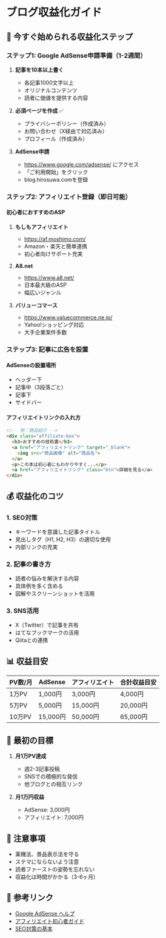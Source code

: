 # ブログ収益化ガイド

## 🚀 今すぐ始められる収益化ステップ

### ステップ1: Google AdSense申請準備（1-2週間）

1. **記事を10本以上書く**
   - 各記事1000文字以上
   - オリジナルコンテンツ
   - 読者に価値を提供する内容

2. **必須ページを作成** ✅
   - プライバシーポリシー（作成済み）
   - お問い合わせ（X経由で対応済み）
   - プロフィール（作成済み）

3. **AdSense申請**
   - https://www.google.com/adsense/ にアクセス
   - 「ご利用開始」をクリック
   - blog.hirosuwa.comを登録

### ステップ2: アフィリエイト登録（即日可能）

#### 初心者におすすめのASP
1. **もしもアフィリエイト**
   - https://af.moshimo.com/
   - Amazon・楽天と簡単連携
   - 初心者向けサポート充実

2. **A8.net**
   - https://www.a8.net/
   - 日本最大級のASP
   - 幅広いジャンル

3. **バリューコマース**
   - https://www.valuecommerce.ne.jp/
   - Yahoo!ショッピング対応
   - 大手企業案件多数

### ステップ3: 記事に広告を設置

#### AdSenseの設置場所
- ヘッダー下
- 記事中（3段落ごと）
- 記事下
- サイドバー

#### アフィリエイトリンクの入れ方
```html
<!-- 例：商品紹介 -->
<div class="affiliate-box">
  <h3>おすすめの技術書</h3>
  <a href="アフィリエイトリンク" target="_blank">
    <img src="商品画像" alt="商品名">
  </a>
  <p>この本は初心者にもわかりやすく...</p>
  <a href="アフィリエイトリンク" class="btn">詳細を見る</a>
</div>
```

## 💰 収益化のコツ

### 1. SEO対策
- キーワードを意識した記事タイトル
- 見出しタグ（H1, H2, H3）の適切な使用
- 内部リンクの充実

### 2. 記事の書き方
- 読者の悩みを解決する内容
- 具体例を多く含める
- 図解やスクリーンショットを活用

### 3. SNS活用
- X（Twitter）で記事を共有
- はてなブックマークの活用
- Qiitaとの連携

## 📊 収益目安

| PV数/月 | AdSense | アフィリエイト | 合計収益目安 |
|---------|---------|---------------|--------------|
| 1万PV   | 1,000円 | 3,000円       | 4,000円      |
| 5万PV   | 5,000円 | 15,000円      | 20,000円     |
| 10万PV  | 15,000円| 50,000円      | 65,000円     |

## 🎯 最初の目標

1. **月1万PV達成**
   - 週2-3記事投稿
   - SNSでの積極的な発信
   - 他ブログとの相互リンク

2. **月1万円収益**
   - AdSense: 3,000円
   - アフィリエイト: 7,000円

## 📝 注意事項

- 薬機法、景品表示法を守る
- ステマにならないよう注意
- 読者ファーストの姿勢を忘れない
- 収益化は時間がかかる（3-6ヶ月）

## 🔗 参考リンク

- [Google AdSense ヘルプ](https://support.google.com/adsense)
- [アフィリエイト初心者ガイド](https://www.a8.net/campus/beginner/)
- [SEO対策の基本](https://developers.google.com/search/docs)